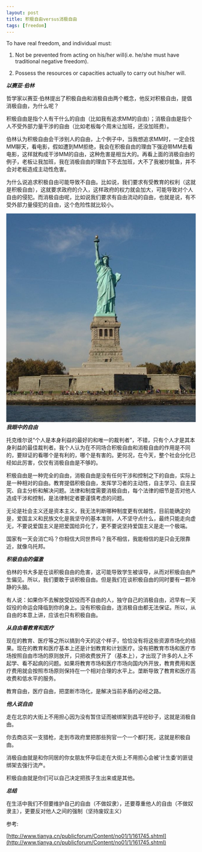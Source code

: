 ```yaml
---
layout: post
title: 积极自由versus消极自由
tags: [freedom]
---
```

To have real freedom, and individual must:

1. Not be prevented from acting on his/her will(i.e. he/she must have traditional negative freedom).


2. Possess the resources or capacities actually to carry out his/her will.


***以赛亚·伯林***

哲学家以赛亚·伯林提出了积极自由和消极自由两个概念，他反对积极自由，提倡消极自由，为什么呢？


积极自由是指个人有干什么的自由（比如我有追求MM的自由）；消极自由是指个人不受外部力量干涉的自由（比如老板每个周末让加班，还没加班费）。


伯林认为积极自由会干涉别人的自由，上个例子中，当我想追求MM时，一定会找MM聊天，看电影，假如遭到MM拒绝，我会在积极自由的理由下强迫带MM去看电影，这样就构成干涉MM的自由，这种危害是相当大的。再看上面的消极自由的例子，老板让我加班，我在消极自由的理由下不去加班，大不了我被炒鱿鱼，并不会对老板造成主动性危害。


为什么说追求积极自由可能导致不自由。比如说，我们要求有受教育的权利（这就是积极自由），这就要求政府的介入，这样政府的权力就会加大，可能导致对个人自由的侵犯。而消极自由呢，比如说我们要求有自由流动的自由，也就是说，有不受外部力量侵犯的自由，这个危险性就比较小。


![自由女神](/images/freedom.jpg)
***我眼中的自由***


托克维尔说“个人是本身利益的最好的和唯一的裁判者”，不错，只有个人才是其本身利益的最佳裁判者。我个人认为在不同场合积极自由和消极自由的作用是不同的，要辩证的看哪个是有利的，哪个是有害的。更何况，在今天，整个社会分化已经如此厉害，仅仅有消极自由是不够的。


积极自由是一种完全的自由，消极自由是没有任何干涉和控制之下的自由，实际上是一种相对的自由。教育提倡积极自由，发挥学习者的主动性，自主学习、自主探究、自主分析和解决问题。法律和制度需要消极自由，每个法律的细节是否对他人造成干涉和控制，是法律制定者要谨慎考虑的问题。


无论是社会主义还是资本主义，我无法判断哪种制度更有优越性，目前能确定的是，爱国主义和民族文化是我坚守的基本准则，人不坚守点什么，最终只能走向虚无，不要说爱国主义是把爱国给异化了，更不要说坚持爱国主义是走一个极端。


国家有一天会消亡吗？你相信大同世界吗？我不相信，我能相信的是只会无限靠近，就像乌托邦。


***积极自由的偏激***


伯林的书大多是在谈积极自由的危害，这可能导致学生被误导，从而对积极自由产生偏见。所以，我们要敢于谈积极自由。但是我们在谈积极自由的同时要有一颗冷静的头脑。


有人说：如果你不去解放受奴役而不自由的人，独守自己的消极自由，迟早有一天奴役的命运会降临到你的身上。没有积极自由，连消极自由都无法保证。所以，从自由的本意上讲，应该也只有积极自由。


***从自由看教育和医疗***


现在的教育、医疗等之所以搞到今天的这个样子，恰恰没有将这些资源市场化的结果。现在的教育和医疗基本上还是计划教育和计划医疗。没有把教育市场和医疗市场按照自由市场的原则放开，只把收费放开了（基本上），才出现了许多的人上不起学、看不起病的问题。如果将教育市场和医疗市场向国内外开放，教育费用和医疗费用就会按照市场原则保持在一个相对合理的水平上。垄断导致了教育和医疗高收费和低水平的服务。
	

教育自由，医疗自由，把垄断市场化，是解决当前矛盾的必经之路。


***他人说自由***


走在北京的大街上不用担心因为没有暂住证而被绑架到昌平挖砂子，这就是消极自由。

你去商店买一支猎枪，走到市政府里把那些狗官一个一个都打死，这就是积极自由。


消极自由就是和你同居的你女朋友怀孕后走在大街上不用担心会被‘计生委’的匪徒绑架去强行流产。


积极自由就是你们可以自己决定把孩子生出来或是其他。
　　


***总结***

在生活中我们不但要维护自己的自由（不做奴隶），还要尊重他人的自由（不做奴隶主），更要反对他人之间的强制（坚持废奴主义）


参考:

[http://www.tianya.cn/publicforum/Content/no01/1/161745.shtml](http://www.tianya.cn/publicforum/Content/no01/1/161745.shtml)

